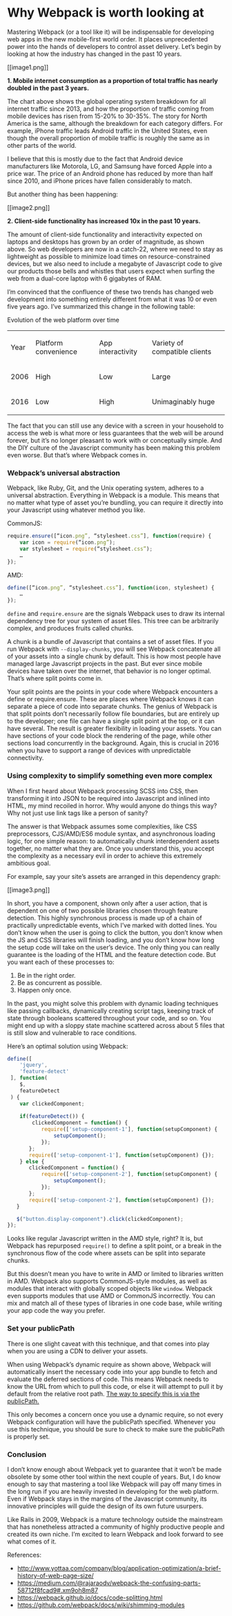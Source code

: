 # Why Webpack is worth looking at

Mastering Webpack (or a tool like it) will be indispensable for developing web apps in the new mobile-first world order. It places unprecedented power into the hands of developers to control asset delivery. Let’s begin by looking at how the industry has changed in the past 10 years.

[[image1.png]]

**1. Mobile internet consumption as a proportion of total traffic has nearly doubled in the past 3 years.**

The chart above shows the global operating system breakdown for all internet traffic since 2013, and how the proportion of traffic coming from mobile devices has risen from 15-20% to 30-35%. The story for North America is the same, although the breakdown for each category differs. For example, iPhone traffic leads Android traffic in the United States, even though the overall proportion of mobile traffic is roughly the same as in other parts of the world.

I believe that this is mostly due to the fact that Android device manufacturers like Motorola, LG, and Samsung have forced Apple into a price war. The price of an Android phone has reduced by more than half since 2010, and iPhone prices have fallen considerably to match. 

But another thing has been happening:

[[image2.png]]

**2. Client-side functionality has increased 10x in the past 10 years.**

The amount of client-side functionality and interactivity expected on laptops and desktops has grown by an order of magnitude, as shown above. So web developers are now in a catch-22, where we need to stay as lightweight as possible to minimize load times on resource-constrained devices, but we also need to include a megabyte of Javascript code to give our products those bells and whistles that users expect when surfing the web from a dual-core laptop with 6 gigabytes of RAM. 

I’m convinced that the confluence of these two trends has changed web development into something entirely different from what it was 10 or even five years ago. I’ve summarized this change in the following table:

<p class="c5 c23"><span class="c16 c17">Evolution of the web platform over time</span>
</p>
<table class="c26">
    <tbody>
        <tr class="c21">
            <td class="c24" colspan="1" rowspan="1">
                <p class="c4"><span class="c12">Year</span>
                </p>
            </td>
            <td class="c13" colspan="1" rowspan="1">
                <p class="c4"><span class="c12">Platform convenience</span>
                </p>
            </td>
            <td class="c10" colspan="1" rowspan="1">
                <p class="c4"><span class="c12">App interactivity</span>
                </p>
            </td>
            <td class="c0" colspan="1" rowspan="1">
                <p class="c4"><span class="c12">Variety of compatible clients</span>
                </p>
            </td>
        </tr>
        <tr class="c21">
            <td class="c24" colspan="1" rowspan="1">
                <p class="c4"><span class="c12">2006</span>
                </p>
            </td>
            <td class="c13" colspan="1" rowspan="1">
                <p class="c4"><span class="c12">High</span>
                </p>
            </td>
            <td class="c10" colspan="1" rowspan="1">
                <p class="c4"><span class="c12">Low</span>
                </p>
            </td>
            <td class="c0" colspan="1" rowspan="1">
                <p class="c4"><span class="c12">Large</span>
                </p>
            </td>
        </tr>
        <tr class="c21">
            <td class="c24" colspan="1" rowspan="1">
                <p class="c4"><span class="c12">2016</span>
                </p>
            </td>
            <td class="c13" colspan="1" rowspan="1">
                <p class="c4"><span class="c12">Low</span>
                </p>
            </td>
            <td class="c10" colspan="1" rowspan="1">
                <p class="c4"><span class="c12">High</span>
                </p>
            </td>
            <td class="c0" colspan="1" rowspan="1">
                <p class="c4"><span class="c15 c20 c16 c25">Unimaginably huge</span>
                </p>
            </td>
        </tr>
    </tbody>
</table>

The fact that you can still use any device with a screen in your household to access the web is what more or less guarantees that the web will be around forever, but it’s no longer pleasant to work with or conceptually simple. And the DIY culture of the Javascript community has been making this problem even worse. But that’s where Webpack comes in.

### Webpack’s universal abstraction

Webpack, like Ruby, Git, and the Unix operating system, adheres to a universal abstraction. Everything in Webpack is a module. This means that no matter what type of asset you’re bundling, you can require it directly into your Javascript using whatever method you like.

CommonJS:

```javascript
require.ensure([“icon.png”, “stylesheet.css”], function(require) {
	var icon = require(“icon.png”);
	var stylesheet = require(“stylesheet.css”);
	…
});
```

AMD:

```javascript
define([“icon.png”, “stylesheet.css”], function(icon, stylesheet) {
	…
});
```

`define` and `require.ensure` are the signals Webpack uses to draw its internal dependency tree for your system of asset files. This tree can be arbitrarily complex, and produces fruits called chunks.

A chunk is a bundle of Javascript that contains a set of asset files. If you run Webpack with `--display-chunks`, you will see Webpack concatenate all of your assets into a single chunk by default. This is how most people have managed large Javascript projects in the past. But ever since mobile devices have taken over the internet, that behavior is no longer optimal. That’s where split points come in.

Your split points are the points in your code where Webpack encounters a define or require.ensure. These are places where Webpack knows it can separate a piece of code into separate chunks. The genius of Webpack is that split points don’t necessarily follow file boundaries, but are entirely up to the developer; one file can have a single split point at the top, or it can have several. The result is greater flexibility in loading your assets. You can have sections of your code block the rendering of the page, while other sections load concurrently in the background. Again, this is crucial in 2016 when you have to support a range of devices with unpredictable connectivity.

### Using complexity to simplify something even more complex

When I first heard about Webpack processing SCSS into CSS, then transforming it into JSON to be required into Javascript and inlined into HTML, my mind recoiled in horror. Why would anyone do things this way? Why not just use link tags like a person of sanity?

The answer is that Webpack assumes some complexities, like CSS preprocessors, CJS/AMD/ES6 module syntax, and asynchronous loading logic, for one simple reason: to automatically chunk interdependent assets together, no matter what they are. Once you understand this, you accept the complexity as a necessary evil in order to achieve this extremely ambitious goal.

For example, say your site’s assets are arranged in this dependency graph:

[[image3.png]]

In short, you have a component, shown only after a user action, that is dependent on one of two possible libraries chosen through feature detection. This highly synchronous process is made up of a chain of practically unpredictable events, which I’ve marked with dotted lines. You don’t know when the user is going to click the button, you don’t know when the JS and CSS libraries will finish loading, and you don’t know how long the setup code will take on the user’s device. The only thing you can really guarantee is the loading of the HTML and the feature detection code. But you want each of these processes to:

1. Be in the right order.
2. Be as concurrent as possible.
3. Happen only once. 

In the past, you might solve this problem with dynamic loading techniques like passing callbacks, dynamically creating script tags, keeping track of state through booleans scattered throughout your code, and so on. You might end up with a sloppy state machine scattered across about 5 files that is still slow and vulnerable to race conditions.

Here’s an optimal solution using Webpack:

```javascript
define([
    'jquery',
    'feature-detect'
 ], function(
    $,
    featureDetect
 ) {
    var clickedComponent;
 
    if(featureDetect()) {
        clickedComponent = function() {
           require(['setup-component-1'], function(setupComponent) {
               setupComponent();
           });
       };
       require(['setup-component-1'], function(setupComponent) {});
    } else {
       clickedComponent = function() {
           require(['setup-component-2'], function(setupComponent) {
               setupComponent();
           });
       };
       require(['setup-component-2'], function(setupComponent) {});
   }

   $("button.display-component").click(clickedComponent);
});
```

Looks like regular Javascript written in the AMD style, right? It is, but Webpack has repurposed `require()` to define a split point, or a break in the synchronous flow of the code where assets can be split into separate chunks.

But this doesn’t mean you have to write in AMD or limited to libraries written in AMD. Webpack also supports CommonJS-style modules, as well as modules that interact with globally scoped objects like `window`. Webpack even supports modules that use AMD or CommonJS incorrectly. You can mix and match all of these types of libraries in one code base, while writing your app code the way you prefer.

### Set your publicPath

There is one slight caveat with this technique, and that comes into play when you are using a CDN to deliver your assets. 

When using Webpack’s dynamic require as shown above, Webpack will automatically insert the necessary code into your app bundle to fetch and evaluate the deferred sections of code. This means Webpack needs to know the URL from which to pull this code, or else it will attempt to pull it by default from the relative root path. [The way to specify this is via the publicPath.](https://github.com/webpack/docs/wiki/configuration#outputpublicpath)

This only becomes a concern once you use a dynamic require, so not every Webpack configuration will have the publicPath specified. Whenever you use this technique, you should be sure to check to make sure the publicPath is properly set.

### Conclusion

I don’t know enough about Webpack yet to guarantee that it won’t be made obsolete by some other tool within the next couple of years. But, I do know enough to say that mastering a tool like Webpack will pay off many times in the long run if you are heavily invested in developing for the web platform. Even if Webpack stays in the margins of the Javascript community, its innovative principles will guide the design of its own future usurpers.

Like Rails in 2009, Webpack is a mature technology outside the mainstream that has nonetheless attracted a community of highly productive people and created its own niche. I’m excited to learn Webpack and look forward to see what comes of it.

References:

* http://www.yottaa.com/company/blog/application-optimization/a-brief-history-of-web-page-size/
* https://medium.com/@rajaraodv/webpack-the-confusing-parts-58712f8fcad9#.xm9oh8m87
* https://webpack.github.io/docs/code-splitting.html
* https://github.com/webpack/docs/wiki/shimming-modules

<script data-codementor="tylerboyd" data-style="badge" data-theme="light" src="https://cdn.codementor.io/assets/badge.js"></script>

